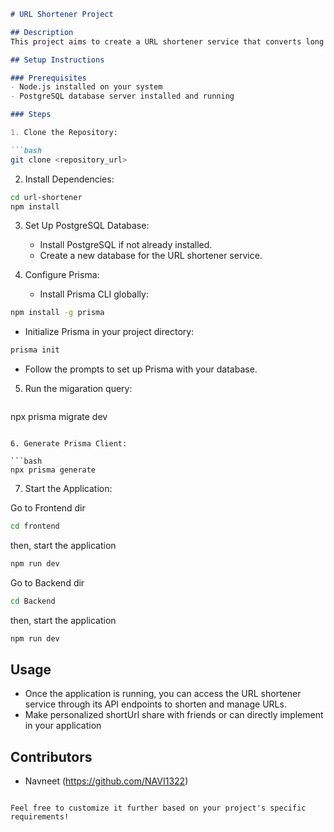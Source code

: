

```markdown
# URL Shortener Project

## Description
This project aims to create a URL shortener service that converts long URLs into shorter, more manageable links. It utilizes a PostgreSQL database connected through Prisma for data storage and management.

## Setup Instructions

### Prerequisites
- Node.js installed on your system
- PostgreSQL database server installed and running

### Steps

1. Clone the Repository:

```bash
git clone <repository_url>
```

2. Install Dependencies:

```bash
cd url-shortener
npm install
```

3. Set Up PostgreSQL Database:
   - Install PostgreSQL if not already installed.
   - Create a new database for the URL shortener service.

4. Configure Prisma:
   - Install Prisma CLI globally:

```bash
npm install -g prisma
```

   - Initialize Prisma in your project directory:

```bash
prisma init
```

   - Follow the prompts to set up Prisma with your database.

5. Run the migaration query:

   ```bash
npx prisma migrate dev
```

6. Generate Prisma Client:

```bash
npx prisma generate
```

7. Start the Application:

Go to Frontend dir
```bash
cd frontend
```
then,
start the application
```bash
npm run dev
```

Go to Backend dir
```bash
cd Backend
```
then,
start the application
```bash
npm run dev
```


## Usage
- Once the application is running, you can access the URL shortener service through its API endpoints to shorten and manage URLs.
- Make personalized shortUrl share with friends or can directly implement in your application


## Contributors
- Navneet (https://github.com/NAVI1322)

```

Feel free to customize it further based on your project's specific requirements!
